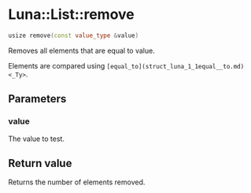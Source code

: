 # Luna::List::remove

```c++
usize remove(const value_type &value)
```

Removes all elements that are equal to value. 

Elements are compared using `[equal_to](struct_luna_1_1equal__to.md)<_Ty>`. 

## Parameters
### value
The value to test. 

## Return value
Returns the number of elements removed. 

